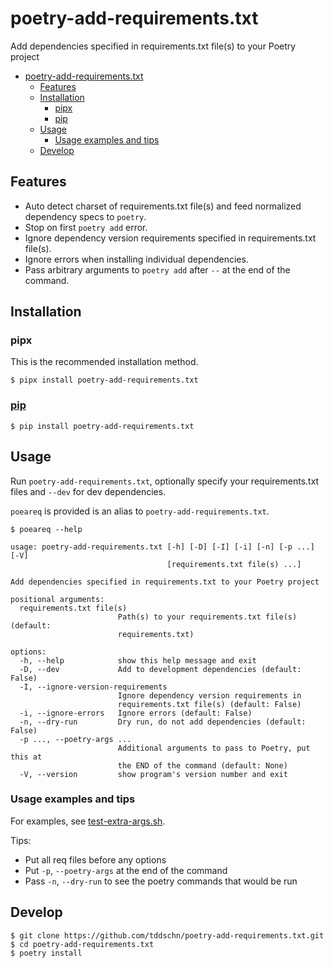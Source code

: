 # poetry-add-requirements.txt

Add dependencies specified in requirements.txt file(s) to your Poetry project

- [poetry-add-requirements.txt](#poetry-add-requirementstxt)
  - [Features](#features)
  - [Installation](#installation)
    - [pipx](#pipx)
    - [pip](#pip)
  - [Usage](#usage)
    - [Usage examples and tips](#usage-examples-and-tips)
  - [Develop](#develop)

## Features

- Auto detect charset of requirements.txt file(s) and feed normalized dependency specs to `poetry`.
- Stop on first `poetry add` error.
- Ignore dependency version requirements specified in requirements.txt file(s).
- Ignore errors when installing individual dependencies.
- Pass arbitrary arguments to `poetry add` after `--` at the end of the command.

## Installation

### pipx

This is the recommended installation method.

```
$ pipx install poetry-add-requirements.txt
```

### [pip](https://pypi.org/project/poetry-add-requirements.txt/)

```
$ pip install poetry-add-requirements.txt
```

## Usage

Run `poetry-add-requirements.txt`, optionally specify your requirements.txt files and `--dev` for dev dependencies.

`poeareq` is provided is an alias to `poetry-add-requirements.txt`.

```
$ poeareq --help

usage: poetry-add-requirements.txt [-h] [-D] [-I] [-i] [-n] [-p ...] [-V]
                                   [requirements.txt file(s) ...]

Add dependencies specified in requirements.txt to your Poetry project

positional arguments:
  requirements.txt file(s)
                        Path(s) to your requirements.txt file(s) (default:
                        requirements.txt)

options:
  -h, --help            show this help message and exit
  -D, --dev             Add to development dependencies (default: False)
  -I, --ignore-version-requirements
                        Ignore dependency version requirements in
                        requirements.txt file(s) (default: False)
  -i, --ignore-errors   Ignore errors (default: False)
  -n, --dry-run         Dry run, do not add dependencies (default: False)
  -p ..., --poetry-args ...
                        Additional arguments to pass to Poetry, put this at
                        the END of the command (default: None)
  -V, --version         show program's version number and exit

```

### Usage examples and tips

For examples, see [test-extra-args.sh](./tests/test-extra-args.sh).

Tips:
- Put all req files before any options
- Put `-p`, `--poetry-args` at the end of the command
- Pass `-n`, `--dry-run` to see the poetry commands that would be run

## Develop

```
$ git clone https://github.com/tddschn/poetry-add-requirements.txt.git
$ cd poetry-add-requirements.txt
$ poetry install
```